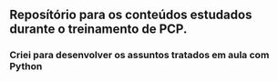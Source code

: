 ## Reposítório para os conteúdos estudados durante o treinamento de PCP.
### Criei para desenvolver os assuntos tratados em aula com Python